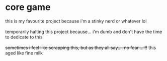 # core game

this is my favourite project because i'm a stinky nerd or whatever lol
</br>
</br>
temporarily halting this project because... i'm dumb and don't have the time to dedicate to this
</br>
</br>
~~sometimes i feel like scrapping this, but as they all say.... no fear....!!!~~ this aged like fine milk
